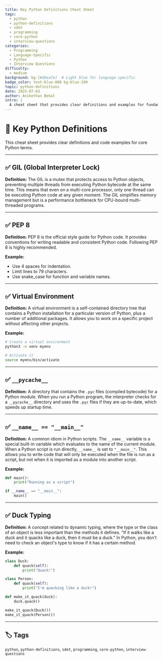 ```yaml
---
title: Key Python Definitions Cheat Sheet
tags:
  - python
  - python-definitions
  - sdet
  - programming
  - core-python
  - interview-questions
categories:
  - Programming
  - Language-Specific
  - Python
  - Interview Questions
difficulty:
  - medium
background: bg-[#dbeafe]  # Light blue for language-specific
badge_color: text-blue-800 bg-blue-100
topic: python-definitions
date: 2025-07-03
author: Anikethan Bekal
intro: |
  A cheat sheet that provides clear definitions and examples for fundamental Python terminology. An essential quick-reference guide for SDETs preparing for technical interviews.
---
```


# 📘 Key Python Definitions

This cheat sheet provides clear definitions and code examples for core Python terms.

---

## ✅ GIL (Global Interpreter Lock)

**Definition:**
The GIL is a mutex that protects access to Python objects, preventing multiple threads from executing Python bytecode at the same time. This means that even on a multi-core processor, only one thread can be executing Python code at any given moment. The GIL simplifies memory management but is a performance bottleneck for CPU-bound multi-threaded programs.

---

## ✅ PEP 8

**Definition:**
PEP 8 is the official style guide for Python code. It provides conventions for writing readable and consistent Python code. Following PEP 8 is highly recommended.

**Example:**
- Use 4 spaces for indentation.
- Limit lines to 79 characters.
- Use snake_case for function and variable names.

---

## ✅ Virtual Environment

**Definition:**
A virtual environment is a self-contained directory tree that contains a Python installation for a particular version of Python, plus a number of additional packages. It allows you to work on a specific project without affecting other projects.

**Example:**

```bash
# Create a virtual environment
python3 -m venv myenv

# Activate it
source myenv/bin/activate
```

---

## ✅ `__pycache__`

**Definition:**
A directory that contains the `.pyc` files (compiled bytecode) for a Python module. When you run a Python program, the interpreter checks for a `__pycache__` directory and uses the `.pyc` files if they are up-to-date, which speeds up startup time.

---

## ✅ `__name__ == "__main__"`

**Definition:**
A common idiom in Python scripts. The `__name__` variable is a special built-in variable which evaluates to the name of the current module. When a Python script is run directly, `__name__` is set to `"__main__"`. This allows you to write code that will only be executed when the file is run as a script, but not when it is imported as a module into another script.

**Example:**

```python
def main():
    print("Running as a script")

if __name__ == "__main__":
    main()
```

---

## ✅ Duck Typing

**Definition:**
A concept related to dynamic typing, where the type or the class of an object is less important than the methods it defines. "If it walks like a duck and it quacks like a duck, then it must be a duck." In Python, you don't need to check an object's type to know if it has a certain method.

**Example:**

```python
class Duck:
    def quack(self):
        print("Quack!")

class Person:
    def quack(self):
        print("I'm quacking like a duck!")

def make_it_quack(duck):
    duck.quack()

make_it_quack(Duck())
make_it_quack(Person())
```

---

## 🏷 Tags

`python`, `python-definitions`, `sdet`, `programming`, `core-python`, `interview-questions`

